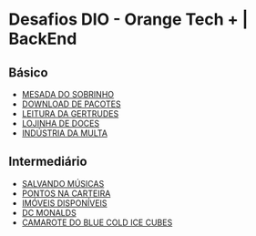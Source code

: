 # Desafios DIO - Orange Tech + | BackEnd

## Básico

- [MESADA DO SOBRINHO]
- [DOWNLOAD DE PACOTES]
- [LEITURA DA GERTRUDES]
- [LOJINHA DE DOCES]
- [INDÚSTRIA DA MULTA]

## Intermediário

- [SALVANDO MÚSICAS]
- [PONTOS NA CARTEIRA]
- [IMÓVEIS DISPONÍVEIS]
- [DC MONALDS]
- [CAMAROTE DO BLUE COLD ICE CUBES]

[mesada do sobrinho]: https://github.com/limarodrigues/Desafios-Bootcamp-Orange-Tech-BackEnd/tree/main/B%C3%81SICO/1%20-%20Mesada%20Do%20Sobrinho
[download de pacotes]: https://github.com/limarodrigues/Desafios-Bootcamp-Orange-Tech-BackEnd/tree/main/B%C3%81SICO/2%20-%20Download%20de%20Pacotes
[leitura da gertrudes]: https://github.com/limarodrigues/Desafios-Bootcamp-Orange-Tech-BackEnd/tree/main/B%C3%81SICO/3%20-%20Leitura%20Gertrudes
[lojinha de doces]: https://github.com/limarodrigues/Desafios-Bootcamp-Orange-Tech-BackEnd/tree/main/B%C3%81SICO/4%20-%20Lojinha%20de%20Doces
[indústria da multa]: https://github.com/limarodrigues/Desafios-Bootcamp-Orange-Tech-BackEnd/tree/main/B%C3%81SICO/5%20-%20IndustriaDaMulta
[salvando músicas]: https://github.com/limarodrigues/Desafios-Bootcamp-Orange-Tech-BackEnd/tree/main/INTERMEDI%C3%81RIO/1%20-%20Salvando%20M%C3%BAsicas
[pontos na carteira]: https://github.com/limarodrigues/Desafios-Bootcamp-Orange-Tech-BackEnd/tree/main/INTERMEDI%C3%81RIO/2%20-%20Pontos%20Carteira
[imóveis disponíveis]: https://github.com/limarodrigues/Desafios-Bootcamp-Orange-Tech-BackEnd/tree/main/INTERMEDI%C3%81RIO/3%20-%20Im%C3%B3veis%20Dispon%C3%ADveis
[dc monalds]: https://github.com/limarodrigues/Desafios-Bootcamp-Orange-Tech-BackEnd/tree/main/INTERMEDI%C3%81RIO/4%20-%20Dc%20Donalds
[camarote do blue cold ice cubes]: https://github.com/limarodrigues/Desafios-Bootcamp-Orange-Tech-BackEnd/tree/main/INTERMEDI%C3%81RIO/5%20-%20Camarote%20do%20Blue%20Cold%20Ice%20Cubes
